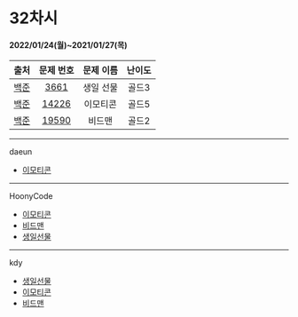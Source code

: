 # 32차시
#### 2022/01/24(월)~2021/01/27(목)

|               출처               |                   문제 번호                    |     문제 이름      | 난이도 |
| :------------------------------: | :--------------------------------------------: | :----------------: | :----: |
| [백준](https://www.acmicpc.net/) | [3661](https://www.acmicpc.net/problem/3661) | 생일 선물 | 골드3  |
| [백준](https://www.acmicpc.net/) | [14226](https://www.acmicpc.net/problem/14226) | 이모티콘 | 골드5 |
| [백준](https://www.acmicpc.net/) | [19590](https://www.acmicpc.net/problem/19590) | 비드맨 | 골드2 |

---

daeun
- [이모티콘](https://hoonycode.notion.site/026ea16cc4e74a1f8d6ed42491be96aa)



---
HoonyCode  

- [이모티콘](https://hoonycode.notion.site/c0030f16e3e74e489e54317359b98d33)
- [비드맨](https://hoonycode.notion.site/00848c1f58e447f68598a0ca3daead50)
- [생일선물](https://hoonycode.notion.site/63250702a103479a92e54b011f42b448)

---
kdy
- [생일선물](https://tropical-couch-e39.notion.site/3bada7a4115d4ccfb825b025b16b68fa)
- [이모티콘](https://tropical-couch-e39.notion.site/290364553d164a8ba32c6cacdfddb230)
- [비드맨](https://tropical-couch-e39.notion.site/a2e60319c9f840398851d85d59c58e66)
